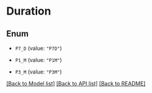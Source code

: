 # Duration

## Enum


* `P7_D` (value: `"P7D"`)

* `P1_M` (value: `"P1M"`)

* `P3_M` (value: `"P3M"`)


[[Back to Model list]](../README.md#documentation-for-models) [[Back to API list]](../README.md#documentation-for-api-endpoints) [[Back to README]](../README.md)


